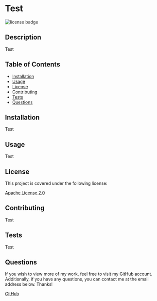 # Test

![license badge](https://img.shields.io/badge/license-Apache-brightgreen)
    
## Description

Test

## Table of Contents

- [Installation](#installation)
- [Usage](#usage)
- [License](#license)
- [Contributing](#contributing)
- [Tests](#tests)
- [Questions](#questions)
<a name="installation"></a>

## Installation

Test
<a name="usage"></a>

## Usage

Test
<a name="license"></a>
    
## License

This project is covered under the following license:
    
[Apache License 2.0](https://www.apache.org/licenses/LICENSE-2.0.html)
    
<a name="contributing"></a>

## Contributing

Test
<a name="tests"></a>

## Tests

Test
<a name="questions"></a>

## Questions

If you wish to view more of my work, feel free to visit my GitHub account. Additionally, if you have any questions, you can contact me at the email address below. Thanks!

[GitHub](https://github.com/Test)

<Test>
